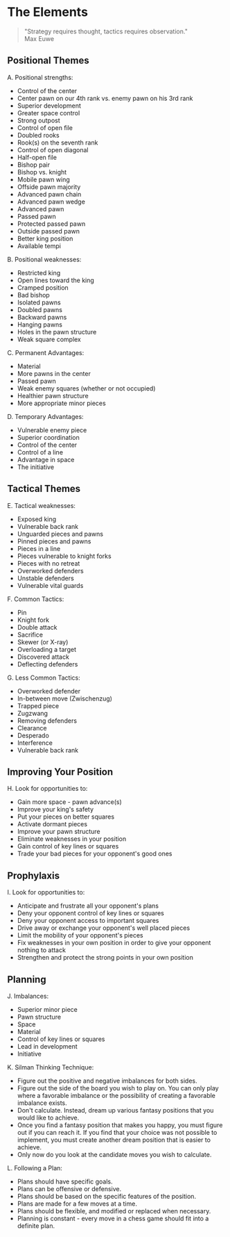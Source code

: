 # The Elements

> "Strategy requires thought, tactics requires observation."  
> Max Euwe

## Positional Themes

A. Positional strengths:
* Control of the center
* Center pawn on our 4th rank vs. enemy pawn on his 3rd rank
* Superior development
* Greater space control
* Strong outpost
* Control of open file
* Doubled rooks
* Rook(s) on the seventh rank
* Control of open diagonal
* Half-open file
* Bishop pair
* Bishop vs. knight
* Mobile pawn wing
* Offside pawn majority
* Advanced pawn chain
* Advanced pawn wedge
* Advanced pawn
* Passed pawn
* Protected passed pawn
* Outside passed pawn
* Better king position
* Available tempi

B. Positional weaknesses:
* Restricted king
* Open lines toward the king
* Cramped position
* Bad bishop
* Isolated pawns
* Doubled pawns
* Backward pawns
* Hanging pawns
* Holes in the pawn structure
* Weak square complex

C. Permanent Advantages:
* Material
* More pawns in the center
* Passed pawn
* Weak enemy squares (whether or not occupied)
* Healthier pawn structure
* More appropriate minor pieces

D. Temporary Advantages:
* Vulnerable enemy piece
* Superior coordination 
* Control of the center
* Control of a line
* Advantage in space
* The initiative

## Tactical Themes

E. Tactical weaknesses:
* Exposed king
* Vulnerable back rank
* Unguarded pieces and pawns
* Pinned pieces and pawns
* Pieces in a line
* Pieces vulnerable to knight forks
* Pieces with no retreat
* Overworked defenders
* Unstable defenders
* Vulnerable vital guards

F. Common Tactics:
* Pin 
* Knight fork 
* Double attack 
* Sacrifice
* Skewer (or X-ray)
* Overloading a target
* Discovered attack
* Deflecting defenders 

G. Less Common Tactics:
* Overworked defender 
* In-between move (Zwischenzug) 
* Trapped piece 
* Zugzwang
* Removing defenders 
* Clearance
* Desperado
* Interference 
* Vulnerable back rank

## Improving Your Position

H. Look for opportunities to:
* Gain more space - pawn advance(s)
* Improve your king's safety
* Put your pieces on better squares
* Activate dormant pieces
* Improve your pawn structure
* Eliminate weaknesses in your position
* Gain control of key lines or squares
* Trade your bad pieces for your opponent's good ones

## Prophylaxis

I. Look for opportunities to:
* Anticipate and frustrate all your opponent's plans
* Deny your opponent control of key lines or squares
* Deny your opponent access to important squares
* Drive away or exchange your opponent's well placed pieces
* Limit the mobility of your opponent's pieces
* Fix weaknesses in your own position in order to give your opponent nothing to attack
* Strengthen and protect the strong points in your own position

## Planning

J. Imbalances:
* Superior minor piece 
* Pawn structure
* Space
* Material
* Control of key lines or squares
* Lead in development
* Initiative 

K. Silman Thinking Technique:
* Figure out the positive and negative imbalances for both sides.
* Figure out the side of the board you wish to play on. You can only play where a favorable imbalance or the possibility of creating a favorable imbalance exists.
* Don't calculate. Instead, dream up various fantasy positions that you would like to achieve.
* Once you find a fantasy position that makes you happy, you must figure out if you can reach it. If you find that your choice was not possible to implement, you must create another dream position that is easier to achieve.
* Only now do you look at the candidate moves you wish to calculate.

L. Following a Plan:
* Plans should have specific goals.
* Plans can be offensive or defensive.
* Plans should be based on the specific features of the position.
* Plans are made for a few moves at a time.
* Plans should be flexible, and modified or replaced when necessary.
* Planning is constant - every move in a chess game should fit into a definite plan.